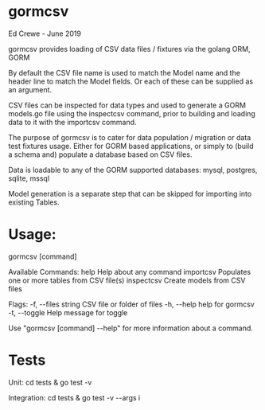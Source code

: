 # gormcsv

Ed Crewe - June 2019

gormcsv provides loading of CSV data files / fixtures via the golang ORM, GORM

By default the CSV file name is used to match the Model name and the header line to match the Model fields.
Or each of these can be supplied as an argument.

CSV files can be inspected for data types and used to generate a GORM models.go file using the inspectcsv command, prior to building and loading data to it with the importcsv command.

The purpose of gormcsv is to cater for data population / migration or data test fixtures usage.
Either for GORM based applications, or simply to (build a schema and) populate a database based on CSV files.

Data is loadable to any of the GORM supported databases: mysql, postgres, sqlite, mssql

Model generation is a separate step that can be skipped for importing into existing Tables.

# Usage:
  gormcsv [command]

Available Commands:
  help        Help about any command
  importcsv   Populates one or more tables from CSV file(s)
  inspectcsv  Create models from CSV files

Flags:
  -f, --files string   CSV file or folder of files
  -h, --help           help for gormcsv
  -t, --toggle         Help message for toggle

Use "gormcsv [command] --help" for more information about a command.

# Tests

Unit:
  cd tests & go test -v
  
Integration: 
  cd tests &  go test -v --args i
